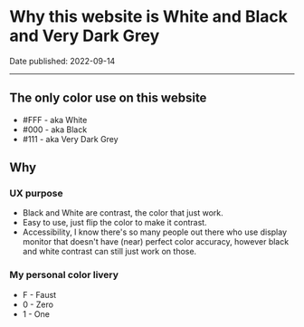 # Why this website is White and Black and Very Dark Grey

Date published: 2022-09-14

---

## The only color use on this website  

* #FFF - aka White  
* #000 - aka Black  
* #111 - aka Very Dark Grey  

## Why

### UX purpose

* Black and White are contrast, the color that just work.  
* Easy to use, just flip the color to make it contrast.  
* Accessibility, I know there's so many people out there who use display monitor that doesn't have (near) perfect color accuracy, however black and white contrast can still just work on those.  

### My personal color livery

* F - Faust
* 0 - Zero
* 1 - One
